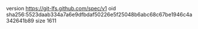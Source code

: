 version https://git-lfs.github.com/spec/v1
oid sha256:5523daab334a7a6e9dfbdaf50226e5f25048b6abc68c67be1946c4a342641b89
size 1611
